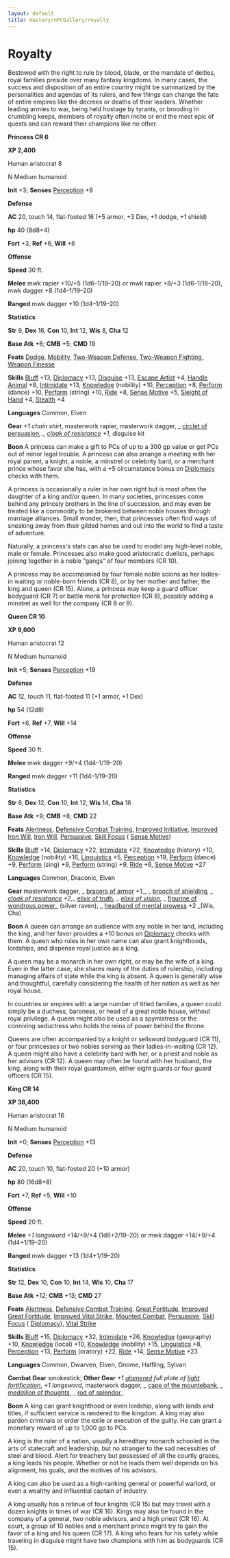 ```yaml
---
layout: default
title: mastery/nPCGallery/royalty
---
```

# Royalty

Bestowed with the right to rule by blood, blade, or the mandate of deities, royal families preside over many fantasy kingdoms. In many cases, the success and disposition of an entire country might be summarized by the personalities and agendas of its rulers, and few things can change the fate of entire empires like the decrees or deaths of their leaders. Whether leading armies to war, being held hostage by tyrants, or brooding in crumbling keeps, members of royalty often incite or end the most epic of quests and can reward their champions like no other.

**Princess CR 6**

**XP 2,400**

Human aristocrat 8

N Medium humanoid

**Init** +3; **Senses** [Perception](../../skills/perception#_perception) +8

**Defense**

**AC** 20, touch 14, flat-footed 16 (+5 armor, +3 Dex, +1 dodge, +1 shield)

**hp** 40 (8d8+4)

**Fort** +3, **Ref** +6, **Will** +6

**Offense**

**Speed** 30 ft.

**Melee** mwk rapier +10/+5 (1d6–1/18–20) or mwk rapier +8/+3 (1d6–1/18–20), mwk dagger +8 (1d4–1/19–20)

**Ranged** mwk dagger +10 (1d4–1/19–20)

**Statistics**

**Str** 9, **Dex** 16, **Con** 10, **Int** 12, **Wis** 8, **Cha** 12

**Base Atk** +6; **CMB** +5; **CMD** 19

**Feats** [Dodge](../../feats#_dodge), [Mobility](../../feats#_mobility), [Two-Weapon Defense](../../feats#_two-weapon-defense), [Two-Weapon Fighting](../../feats#_two-weapon-fighting), [Weapon Finesse](../../feats#_weapon-finesse)

**Skills** [Bluff](../../skills/bluff#_bluff) +13, [Diplomacy](../../skills/diplomacy#_diplomacy) +13, [Disguise](../../skills/disguise#_disguise) +13, [Escape Artist](../../skills/escapeArtist#_escape-artist) +4, [Handle Animal](../../skills/handleAnimal#_handle-animal) +8, [Intimidate](../../skills/intimidate#_intimidate) +13, [Knowledge](../../skills/knowledge#_knowledge) (nobility) +10, [Perception](../../skills/perception#_perception) +8, [Perform](../../skills/perform#_perform) (dance) +10, [Perform](../../skills/perform#_perform) (string) +10, [Ride](../../skills/ride#_ride) +8, [Sense Motive](../../skills/senseMotive#_sense-motive) +5, [Sleight of Hand](../../skills/sleightOfHand#_sleight-of-hand) +4, [Stealth](../../skills/stealth#_stealth) +4

**Languages** Common, Elven

**Gear** _+1 chain shirt_, masterwork rapier, masterwork dagger, _ [circlet of persuasion](../../magicItems/wondrousItems#_circlet-of-persuasion)_, _ [cloak of resistance](../../magicItems/wondrousItems#_cloak-of-resistance) +1_, disguise kit

**Boon** A princess can make a gift to PCs of up to a 300 gp value or get PCs out of minor legal trouble. A princess can also arrange a meeting with her royal parent, a knight, a noble, a minstrel or celebrity bard, or a merchant prince whose favor she has, with a +5 circumstance bonus on [Diplomacy](../../skills/diplomacy#_diplomacy) checks with them.

A princess is occasionally a ruler in her own right but is most often the daughter of a king and/or queen. In many societies, princesses come behind any princely brothers in the line of succession, and may even be treated like a commodity to be brokered between noble houses through marriage alliances. Small wonder, then, that princesses often find ways of sneaking away from their gilded homes and out into the world to find a taste of adventure.

Naturally, a princess's stats can also be used to model any high-level noble, male or female. Princesses also make good aristocratic duelists, perhaps joining together in a noble “gangs” of four members (CR 10).

A princess may be accompanied by four female noble scions as her ladies-in waiting or noble-born friends (CR 8), or by her mother and father, the king and queen (CR 15). Alone, a princess may keep a guard officer bodyguard (CR 7) or battle monk for protection (CR 8), possibly adding a minstrel as well for the company (CR 8 or 9).

**Queen CR 10**

**XP 9,600**

Human aristocrat 12

N Medium humanoid

**Init** +5; **Senses** [Perception](../../skills/perception#_perception) +19

**Defense**

**AC** 12, touch 11, flat-footed 11 (+1 armor, +1 Dex)

**hp** 54 (12d8)

**Fort** +6, **Ref** +7, **Will** +14

**Offense**

**Speed** 30 ft.

**Melee** mwk dagger +9/+4 (1d4–1/19–20)

**Ranged** mwk dagger +11 (1d4–1/19–20)

**Statistics**

**Str** 8, **Dex** 12, **Con** 10, **Int** 12, **Wis** 14, **Cha** 16

**Base Atk** +9; **CMB** +8; **CMD** 22

**Feats** [Alertness](../../feats#_alertness), [Defensive Combat Training](../../feats#_defensive-combat-training), [Improved Initiative](../../feats#_improved-initiative), [Improved Iron Will](../../feats#_improved-iron-will), [Iron Will](../../feats#_iron-will), [Persuasive](../../feats#_persuasive), [Skill Focus](../../feats#_skill-focus) ( [Sense Motive](../../skills/senseMotive#_sense-motive))

**Skills** [Bluff](../../skills/bluff#_bluff) +14, [Diplomacy](../../skills/diplomacy#_diplomacy) +22, [Intimidate](../../skills/intimidate#_intimidate) +22, [Knowledge](../../skills/knowledge#_knowledge) (history) +10, [Knowledge](../../skills/knowledge#_knowledge) (nobility) +16, [Linguistics](../../skills/linguistics#_linguistics) +5, [Perception](../../skills/perception#_perception) +19, [Perform](../../skills/perform#_perform) (dance) +9, [Perform](../../skills/perform#_perform) (sing) +9, [Perform](../../skills/perform#_perform) (string) +9, [Ride](../../skills/ride#_ride) +6, [Sense Motive](../../skills/senseMotive#_sense-motive) +27

**Languages** Common, Draconic, Elven

**Gear** masterwork dagger, _ [bracers of armor](../../magicItems/wondrousItems#_bracers-of-armor) +1_, _ [brooch of shielding](../../magicItems/wondrousItems#_brooch-of-shielding)_, _ [cloak of resistance](../../magicItems/wondrousItems#_cloak-of-resistance) +2_,_ [elixir of truth](../../magicItems/wondrousItems#_elixir-of-truth)_, _ [elixir of vision](../../magicItems/wondrousItems#_elixir-of-vision)_, _ [figurine of wondrous power](../../magicItems/wondrousItems#_figurines-of-wondrous-power)_ (silver raven), _ [headband of mental prowess](../../magicItems/wondrousItems#_headband-of-mental-prowess) +2 _(Wis, Cha)

**Boon** A queen can arrange an audience with any noble in her land, including the king, and her favor provides a +10 bonus on [Diplomacy](../../skills/diplomacy#_diplomacy) checks with them. A queen who rules in her own name can also grant knighthoods, lordships, and dispense royal justice as a king.

A queen may be a monarch in her own right, or may be the wife of a king. Even in the latter case, she shares many of the duties of rulership, including managing affairs of state while the king is absent. A queen is generally wise and thoughtful, carefully considering the health of her nation as well as her royal house.

In countries or empires with a large number of titled families, a queen could simply be a duchess, baroness, or head of a great noble house, without royal privilege. A queen might also be used as a spymistress or the conniving seductress who holds the reins of power behind the throne.

Queens are often accompanied by a knight or sellsword bodyguard (CR 11), or four princesses or two nobles serving as their ladies-in-waiting (CR 12). A queen might also have a celebrity bard with her, or a priest and noble as her advisors (CR 12). A queen may often be found with her husband, the king, along with their royal guardsmen, either eight guards or four guard officers (CR 15).

**King CR 14**

**XP 38,400**

Human aristocrat 16

N Medium humanoid

**Init** +0; **Senses** [Perception](../../skills/perception#_perception) +13

**Defense**

**AC** 20, touch 10, flat-footed 20 (+10 armor)

**hp** 80 (16d8+8)

**Fort** +7, **Ref** +5, **Will** +10

**Offense**

**Speed** 20 ft.

**Melee** _+1 longsword_ +14/+9/+4 (1d8+2/19–20) or mwk dagger +14/+9/+4 (1d4+1/19–20)

**Ranged** mwk dagger +13 (1d4+1/19–20)

**Statistics**

**Str** 12, **Dex** 10, **Con** 10, **Int** 14, **Wis** 10, **Cha** 17

**Base Atk** +12; **CMB** +13; **CMD** 27

**Feats** [Alertness](../../feats#_alertness), [Defensive Combat Training](../../feats#_defensive-combat-training), [Great Fortitude](../../feats#_great-fortitude), [Improved Great Fortitude](../../feats#_improved-great-fortitude), [Improved Vital Strike](../../feats#_improved-vital-strike), [Mounted Combat](../../feats#_mounted-combat), [Persuasive](../../feats#_persuasive), [Skill Focus](../../feats#_skill-focus) ( [Diplomacy](../../skills/diplomacy#_diplomacy)), [Vital Strike](../../feats#_vital-strike)

**Skills** [Bluff](../../skills/bluff#_bluff) +15, [Diplomacy](../../skills/diplomacy#_diplomacy) +32, [Intimidate](../../skills/intimidate#_intimidate) +26, [Knowledge](../../skills/knowledge#_knowledge) (geography) +10, [Knowledge](../../skills/knowledge#_knowledge) (local) +10, [Knowledge](../../skills/knowledge#_knowledge) (nobility) +15, [Linguistics](../../skills/linguistics#_linguistics) +8, [Perception](../../skills/perception#_perception) +13, [Perform](../../skills/perform#_perform) (oratory) +22, [Ride](../../skills/ride#_ride) +14, [Sense Motive](../../skills/senseMotive#_sense-motive) +23

**Languages** Common, Dwarven, Elven, Gnome, Halfling, Sylvan

**Combat Gear** smokestick; **Other Gear** _+1 [glamered](../../magicItems/armor#_armor-glamered) full plate of [light](../../spells/light#_light) [fortification](../../magicItems/armor#_armor-fortification)_, _+1 longsword_, masterwork dagger, _ [cape of the mountebank](../../magicItems/wondrousItems#_cape-of-the-mountebank)_, _ [medallion of thoughts](../../magicItems/wondrousItems#_medallion-of-thoughts)_, _ [rod of splendor](../../magicItems/rods#_rod-of-splendor)_

**Boon** A king can grant knighthood or even lordship, along with lands and titles, if sufficient service is rendered to the kingdom. A king may also pardon criminals or order the exile or execution of the guilty. He can grant a monetary reward of up to 1,000 gp to PCs.

A king is the ruler of a nation, usually a hereditary monarch schooled in the arts of statecraft and leadership, but no stranger to the sad necessities of steel and blood. Alert for treachery but possessed of all the courtly graces, a king leads his people. Whether or not he leads them well depends on his alignment, his goals, and the motives of his advisors.

A king can also be used as a high-ranking general or powerful warlord, or even a wealthy and influential captain of industry.

A king usually has a retinue of four knights (CR 15) but may travel with a dozen knights in times of war (CR 16). Kings may also be found in the company of a general, two noble advisors, and a high priest (CR 16). At court, a group of 10 nobles and a merchant prince might try to gain the favor of a king and his queen (CR 17). A king who fears for his safety while traveling in disguise might have two champions with him as bodyguards (CR 15).

